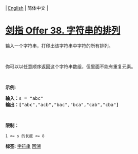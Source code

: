 | [English](README_EN.md) | 简体中文 |

# [剑指 Offer 38. 字符串的排列](https://leetcode-cn.com/problems/zi-fu-chuan-de-pai-lie-lcof)
<p>输入一个字符串，打印出该字符串中字符的所有排列。</p>

<p>&nbsp;</p>

<p>你可以以任意顺序返回这个字符串数组，但里面不能有重复元素。</p>

<p>&nbsp;</p>

<p><strong>示例:</strong></p>

<pre><strong>输入：</strong>s = &quot;abc&quot;
<strong>输出：[</strong>&quot;abc&quot;,&quot;acb&quot;,&quot;bac&quot;,&quot;bca&quot;,&quot;cab&quot;,&quot;cba&quot;<strong>]</strong>
</pre>

<p>&nbsp;</p>

<p><strong>限制：</strong></p>

<p><code>1 &lt;= s 的长度 &lt;= 8</code></p>

**标签:**  [字符串](https://leetcode-cn.com/tag/string) [回溯](https://leetcode-cn.com/tag/backtracking) 